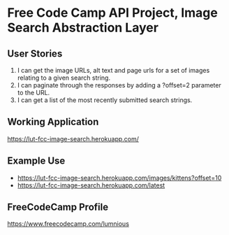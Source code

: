 # Free Code Camp API Project, Image Search Abstraction Layer

## User Stories
1. I can get the image URLs, alt text and page urls for a set of images relating to a given search string.
2. I can paginate through the responses by adding a ?offset=2 parameter to the URL.
3. I can get a list of the most recently submitted search strings.

## Working Application
https://lut-fcc-image-search.herokuapp.com/

## Example Use
* https://lut-fcc-image-search.herokuapp.com/images/kittens?offset=10
* https://lut-fcc-image-search.herokuapp.com/latest

## FreeCodeCamp Profile
https://www.freecodecamp.com/lumnious

